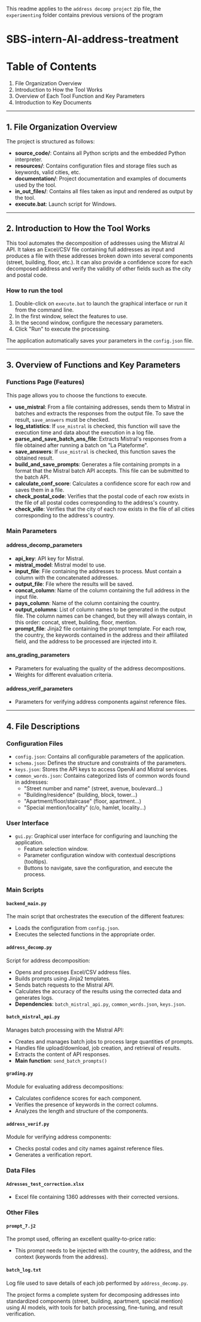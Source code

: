 This readme applies to the `address decomp project` zip file, the `experimenting` folder contains previous versions of the program 


# SBS-intern-AI-address-treatment

# Table of Contents

1.  File Organization Overview
2.  Introduction to How the Tool Works
3.  Overview of Each Tool Function and Key Parameters
4.  Introduction to Key Documents

***

## 1. File Organization Overview

The project is structured as follows:
-   **source_code/**: Contains all Python scripts and the embedded Python interpreter.
-   **resources/**: Contains configuration files and storage files such as keywords, valid cities, etc.
-   **documentation/**: Project documentation and examples of documents used by the tool.
-   **in_out_files/**: Contains all files taken as input and rendered as output by the tool.
-   **execute.bat**: Launch script for Windows.

***

## 2. Introduction to How the Tool Works

This tool automates the decomposition of addresses using the Mistral AI API.
It takes an Excel/CSV file containing full addresses as input and produces a file
with these addresses broken down into several components (street, building, floor, etc.).
It can also provide a confidence score for each decomposed address and verify the validity of other fields such as the city and postal code.

### How to run the tool
1.  Double-click on `execute.bat` to launch the graphical interface or run it from the command line.
2.  In the first window, select the features to use.
3.  In the second window, configure the necessary parameters.
4.  Click "Run" to execute the processing.

The application automatically saves your parameters in the `config.json` file.

***

## 3. Overview of Functions and Key Parameters

### Functions Page (Features)
This page allows you to choose the functions to execute.

-   **use_mistral**: From a file containing addresses, sends them to Mistral in batches and extracts the responses from the output file. To save the result, `save_answers` must be checked.
-   **log_statistics**: If `use_mistral` is checked, this function will save the execution time and data about the execution in a log file.
-   **parse_and_save_batch_ans_file**: Extracts Mistral's responses from a file obtained after running a batch on "La Plateforme".
-   **save_answers**: If `use_mistral` is checked, this function saves the obtained result.
-   **build_and_save_prompts**: Generates a file containing prompts in a format that the Mistral batch API accepts. This file can be submitted to the batch API.
-   **calculate_conf_score**: Calculates a confidence score for each row and saves them in a file.
-   **check_postal_code**: Verifies that the postal code of each row exists in the file of all postal codes corresponding to the address's country.
-   **check_ville**: Verifies that the city of each row exists in the file of all cities corresponding to the address's country.

### Main Parameters

#### address_decomp_parameters
-   **api_key**: API key for Mistral.
-   **mistral_model**: Mistral model to use.
-   **input_file**: File containing the addresses to process. Must contain a column with the concatenated addresses.
-   **output_file**: File where the results will be saved.
-   **concat_column**: Name of the column containing the full address in the input file.
-   **pays_column**: Name of the column containing the country.
-   **output_columns**: List of column names to be generated in the output file. The column names can be changed, but they will always contain, in this order: concat, street, building, floor, mention.
-   **prompt_file**: Jinja2 file containing the prompt template. For each row, the country, the keywords contained in the address and their affiliated field, and the address to be processed are injected into it.

#### ans_grading_parameters
-   Parameters for evaluating the quality of the address decompositions.
-   Weights for different evaluation criteria.

#### address_verif_parameters
-   Parameters for verifying address components against reference files.

***

## 4. File Descriptions

### Configuration Files
-   `config.json`: Contains all configurable parameters of the application.
-   `schema.json`: Defines the structure and constraints of the parameters.
-   `keys.json`: Stores the API keys to access OpenAI and Mistral services.
-   `common_words.json`: Contains categorized lists of common words found in addresses:
    -   "Street number and name" (street, avenue, boulevard...)
    -   "Building/residence" (building, block, tower...)
    -   "Apartment/floor/staircase" (floor, apartment...)
    -   "Special mention/locality" (c/o, hamlet, locality...)

### User Interface
-   `gui.py`: Graphical user interface for configuring and launching the application.
    -   Feature selection window.
    -   Parameter configuration window with contextual descriptions (tooltips).
    -   Buttons to navigate, save the configuration, and execute the process.

### Main Scripts

#### `backend_main.py`
The main script that orchestrates the execution of the different features:
-   Loads the configuration from `config.json`.
-   Executes the selected functions in the appropriate order.

#### `address_decomp.py`
Script for address decomposition:
-   Opens and processes Excel/CSV address files.
-   Builds prompts using Jinja2 templates.
-   Sends batch requests to the Mistral API.
-   Calculates the accuracy of the results using the corrected data and generates logs.
-   **Dependencies**: `batch_mistral_api.py`, `common_words.json`, `keys.json`.

#### `batch_mistral_api.py`
Manages batch processing with the Mistral API:
-   Creates and manages batch jobs to process large quantities of prompts.
-   Handles file upload/download, job creation, and retrieval of results.
-   Extracts the content of API responses.
-   **Main function**: `send_batch_prompts()`

#### `grading.py`
Module for evaluating address decompositions:
-   Calculates confidence scores for each component.
-   Verifies the presence of keywords in the correct columns.
-   Analyzes the length and structure of the components.

#### `address_verif.py`
Module for verifying address components:
-   Checks postal codes and city names against reference files.
-   Generates a verification report.

### Data Files

#### `Adresses_test_correction.xlsx`
-   Excel file containing 1360 addresses with their corrected versions.

### Other Files

#### `prompt_7.j2`
The prompt used, offering an excellent quality-to-price ratio:
-   This prompt needs to be injected with the country, the address, and the context (keywords from the address).

#### `batch_log.txt`
Log file used to save details of each job performed by `address_decomp.py`.

The project forms a complete system for decomposing addresses into standardized components (street, building, apartment, special mention) using AI models, with tools for batch processing, fine-tuning, and result verification.

